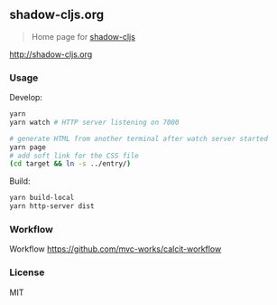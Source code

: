 
shadow-cljs.org
----

> Home page for [shadow-cljs](github.com/thheller/shadow-cljs)

http://shadow-cljs.org

### Usage

Develop:

```bash
yarn
yarn watch # HTTP server listening on 7000

# generate HTML from another terminal after watch server started
yarn page
# add soft link for the CSS file
(cd target && ln -s ../entry/)
```

Build:

```bash
yarn build-local
yarn http-server dist
```

### Workflow

Workflow https://github.com/mvc-works/calcit-workflow

### License

MIT
